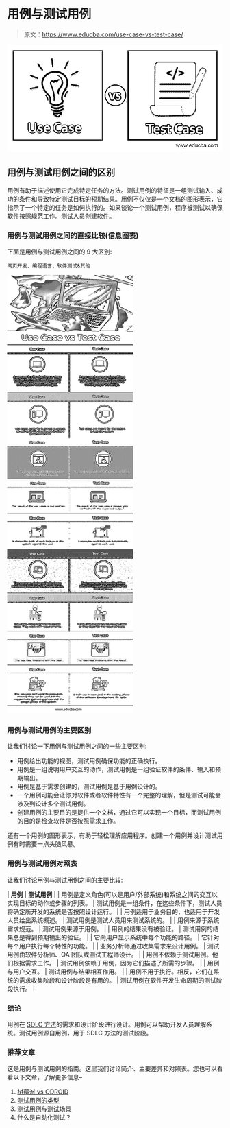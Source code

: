 # 用例与测试用例

> 原文：<https://www.educba.com/use-case-vs-test-case/>

![Use Case vs Test Case](img/217b907182ce85192779a03c82eb40e4.png)



## 用例与测试用例之间的区别

用例有助于描述使用它完成特定任务的方法。测试用例的特征是一组测试输入、成功的条件和导致特定测试目标的预期结果。用例不仅仅是一个文档的图形表示，它指示了一个特定的任务是如何执行的。如果谈论一个测试用例，程序被测试以确保软件按照规范工作。测试人员创建软件。

### 用例与测试用例之间的直接比较(信息图表)

下面是用例与测试用例之间的 9 大区别:

<small>网页开发、编程语言、软件测试&其他</small>

![Use Case vs Test Case info](img/c9c88ff7efd51ec53be69b5b3c08f563.png)



### 用例与测试用例的主要区别

让我们讨论一下用例与测试用例之间的一些主要区别:

*   用例给出功能的视图，测试用例确保功能的正确执行。
*   用例是一组说明用户交互的动作，测试用例是一组验证软件的条件、输入和预期输出。
*   用例是基于需求创建的，测试用例是基于用例设计的。
*   一个用例可能会让你对软件或者软件特性有一个完整的理解，但是测试可能会涉及到设计多个测试用例。
*   创建用例的主要目的是提供一个文档，通过它可以实现一个目标，而测试用例的目的是检查软件是否按照需求工作。

还有一个用例的图形表示，有助于轻松理解应用程序。创建一个用例并设计测试用例有时需要一点头脑风暴。

### 用例与测试用例对照表

让我们讨论用例与测试用例之间的主要比较:

| **用例** | **测试用例** |
| 用例是定义角色(可以是用户/外部系统)和系统之间的交互以实现目标的动作或步骤的列表。 | 测试用例是一组条件，在这些条件下，测试人员将确定所开发的系统是否按照设计运行。 |
| 用例适用于业务目的，也适用于开发人员给出系统概述。 | 测试用例是测试人员用来测试系统的。 |
| 用例来源于系统需求规范。 | 测试用例来源于用例。 |
| 用例的结果没有被验证。 | 测试用例的结果总是得到预期输出的验证。 |
| 它向用户显示系统中每个功能的路径。 | 它针对每个用户执行每个特性的功能。 |
| 业务分析师通过收集需求来设计用例。 | 测试用例由软件分析师、QA 团队或测试工程师设计。 |
| 用例不依赖于测试用例。他们根据需求工作。 | 测试用例依赖于用例，因为它们描述了所需的步骤。 |
| 用例与用户交互。 | 测试用例与结果相互作用。 |
| 用例不用于执行。相反，它们在系统的需求收集阶段和设计阶段是有用的。 | 测试用例在软件开发生命周期的测试阶段执行。 |

### 结论

用例在 [SDLC 方法](https://www.educba.com/sdlc-methodologies/)的需求和设计阶段进行设计。用例可以帮助开发人员理解系统。测试用例源自用例，用于 SDLC 方法的测试阶段。

### 推荐文章

这是用例与测试用例的指南。这里我们讨论简介、主要差异和对照表。您也可以看看以下文章，了解更多信息–

1.  [树莓派 vs ODROID](https://www.educba.com/raspberry-pi-vs-odroid/)
2.  [测试用例的类型](https://www.educba.com/types-of-test-case/)
3.  [测试用例与测试场景](https://www.educba.com/test-cases-vs-test-scenario/)
4.  什么是自动化测试？





